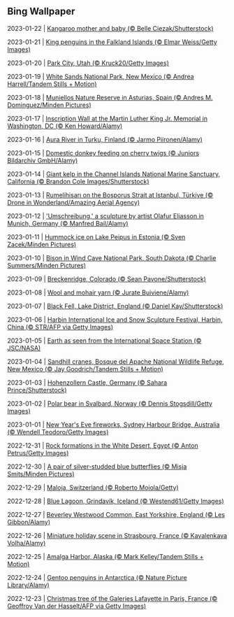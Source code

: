 ## Bing Wallpaper
2023-01-22 | [Kangaroo mother and baby (© Belle Ciezak/Shutterstock)](./wallpaper/2023-01-22.jpg) 

2023-01-21 | [King penguins in the Falkland Islands (© Elmar Weiss/Getty Images)](./wallpaper/2023-01-21.jpg) 

2023-01-20 | [Park City, Utah (© Kruck20/Getty Images)](./wallpaper/2023-01-20.jpg) 

2023-01-19 | [White Sands National Park, New Mexico (© Andrea Harrell/Tandem Stills + Motion)](./wallpaper/2023-01-19.jpg) 

2023-01-18 | [Muniellos Nature Reserve in Asturias, Spain (© Andres M. Dominguez/Minden Pictures)](./wallpaper/2023-01-18.jpg) 

2023-01-17 | [Inscription Wall at the Martin Luther King Jr. Memorial in Washington, DC (© Ken Howard/Alamy)](./wallpaper/2023-01-17.jpg) 

2023-01-16 | [Aura River in Turku, Finland (© Jarmo Piironen/Alamy)](./wallpaper/2023-01-16.jpg) 

2023-01-15 | [Domestic donkey feeding on cherry twigs (© Juniors Bildarchiv GmbH/Alamy)](./wallpaper/2023-01-15.jpg) 

2023-01-14 | [Giant kelp in the Channel Islands National Marine Sanctuary, California (© Brandon Cole Images/Shutterstock)](./wallpaper/2023-01-14.jpg) 

2023-01-13 | [Rumelihisarı on the Bosporus Strait at Istanbul, Türkiye (© Drone in Wonderland/Amazing Aerial Agency)](./wallpaper/2023-01-13.jpg) 

2023-01-12 | ['Umschreibung,' a sculpture by artist Olafur Eliasson in Munich, Germany (© Manfred Bail/Alamy)](./wallpaper/2023-01-12.jpg) 

2023-01-11 | [Hummock ice on Lake Peipus in Estonia (© Sven Zacek/Minden Pictures)](./wallpaper/2023-01-11.jpg) 

2023-01-10 | [Bison in Wind Cave National Park, South Dakota (© Charlie Summers/Minden Pictures)](./wallpaper/2023-01-10.jpg) 

2023-01-09 | [Breckenridge, Colorado (© Sean Pavone/Shutterstock)](./wallpaper/2023-01-09.jpg) 

2023-01-08 | [Wool and mohair yarn (© Jurate Buiviene/Alamy)](./wallpaper/2023-01-08.jpg) 

2023-01-07 | [Black Fell, Lake District, England (© Daniel Kay/Shutterstock)](./wallpaper/2023-01-07.jpg) 

2023-01-06 | [Harbin International Ice and Snow Sculpture Festival, Harbin, China (© STR/AFP via Getty Images)](./wallpaper/2023-01-06.jpg) 

2023-01-05 | [Earth as seen from the International Space Station (© JSC/NASA)](./wallpaper/2023-01-05.jpg) 

2023-01-04 | [Sandhill cranes, Bosque del Apache National Wildlife Refuge, New Mexico (© Jay Goodrich/Tandem Stills + Motion)](./wallpaper/2023-01-04.jpg) 

2023-01-03 | [Hohenzollern Castle, Germany (© Sahara Prince/Shutterstock)](./wallpaper/2023-01-03.jpg) 

2023-01-02 | [Polar bear in Svalbard, Norway (© Dennis Stogsdill/Getty Images)](./wallpaper/2023-01-02.jpg) 

2023-01-01 | [New Year's Eve fireworks, Sydney Harbour Bridge, Australia (© Wendell Teodoro/Getty Images)](./wallpaper/2023-01-01.jpg) 

2022-12-31 | [Rock formations in the White Desert, Egypt (© Anton Petrus/Getty Images)](./wallpaper/2022-12-31.jpg) 

2022-12-30 | [A pair of silver-studded blue butterflies (© Misja Smits/Minden Pictures)](./wallpaper/2022-12-30.jpg) 

2022-12-29 | [Maloja, Switzerland (© Roberto Moiola/Getty)](./wallpaper/2022-12-29.jpg) 

2022-12-28 | [Blue Lagoon, Grindavík, Iceland (© Westend61/Getty Images)](./wallpaper/2022-12-28.jpg) 

2022-12-27 | [Beverley Westwood Common, East Yorkshire, England (© Les Gibbon/Alamy)](./wallpaper/2022-12-27.jpg) 

2022-12-26 | [Miniature holiday scene in Strasbourg, France (© Kavalenkava Volha/Alamy)](./wallpaper/2022-12-26.jpg) 

2022-12-25 | [Amalga Harbor, Alaska (© Mark Kelley/Tandem Stills + Motion)](./wallpaper/2022-12-25.jpg) 

2022-12-24 | [Gentoo penguins in Antarctica (© Nature Picture Library/Alamy)](./wallpaper/2022-12-24.jpg) 

2022-12-23 | [Christmas tree of the Galeries Lafayette in Paris, France (© Geoffroy Van der Hasselt/AFP via Getty Images)](./wallpaper/2022-12-23.jpg) 

